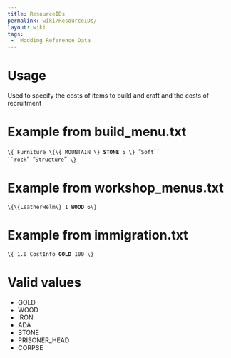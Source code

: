 ```yaml
---
title: ResourceIDs
permalink: wiki/ResourceIDs/
layout: wiki
tags:
 -  Modding Reference Data
---
```


Usage
=====

Used to specify the costs of items to build and craft and the costs of
recruitment

Example from build\_menu.txt
============================

`\{ Furniture \{\{ MOUNTAIN \} `**`STONE`**` 5 \} `“`Soft`` ``rock`”` `“`Structure`”` \}`

Example from workshop\_menus.txt
================================

`\{\{LeatherHelm\} 1 `**`WOOD`**` 6\}`

Example from immigration.txt
============================

`\{ 1.0 CostInfo `**`GOLD`**` 100 \}`

Valid values
============

-   GOLD
-   WOOD
-   IRON
-   ADA
-   STONE
-   PRISONER\_HEAD
-   CORPSE

